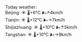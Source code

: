 Today weather:  
Beijing: ☀️   🌡️+6°C 🌬️↗4km/h  
Tianjin: ☀️   🌡️+12°C 🌬️→7km/h  
Shijiazhuang: ☀️   🌡️+10°C 🌬️↑5km/h  
Tangshan: ☀️   🌡️+10°C 🌬️→9km/h  
